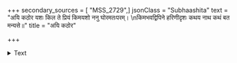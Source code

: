 +++
secondary_sources = [ "MSS_2729",]
jsonClass = "Subhaashita"
text = "अयि कठोर यशः किल ते प्रियं किमयशो ननु घोरमतःपरम्।  \nकिमभवद्विपिने हरिणीदृशः कथय नाथ कथं बत मन्यसे॥"
title = "अयि कठोर"

+++

<details><summary>Text</summary>

अयि कठोर यशः किल ते प्रियं किमयशो ननु घोरमतःपरम्।  
किमभवद्विपिने हरिणीदृशः कथय नाथ कथं बत मन्यसे॥
</details>
